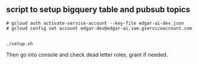## script to setup bigquery table and pubsub topics

```shell
# gcloud auth activate-service-account --key-file edgar-ai-dev.json
# gcloud config set account edgar-dev@edgar-ai.iam.gserviceaccount.com


./setup.sh

```

Then go into console and check dead letter roles, grant if needed.